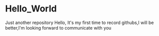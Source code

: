 # Hello_World
Just another repository
Hello, It's my first time to record githubs,I will be better,I'm looking forward to communicate with you
